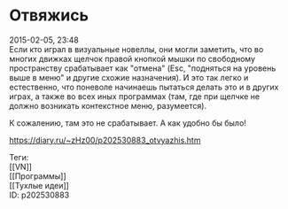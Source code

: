 Отвяжись
=========

   
 2015-02-05, 23:48   
  Если кто играл в визуальные новеллы, они могли заметить, что во многих движках щелчок правой кнопкой мышки по свободному пространству срабатывает как "отмена" (Esc, "подняться на уровень выше в меню" и другие схожие назначения). И это так легко и естественно, что поневоле начинаешь пытаться делать это и в других играх, а также во всех иных программах (там, где при щелчке не должно возникать контекстное меню, разумеется).   
   
 К сожалению, там это не срабатывает. А как удобно бы было!   
    
 <https://diary.ru/~zHz00/p202530883_otvyazhis.htm>   
   
 Теги:   
 [[VN]]   
 [[Программы]]   
 [[Тухлые идеи]]   
 ID: p202530883